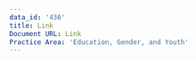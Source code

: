 ```yaml
---
data_id: '436'
title: Link
Document URL: Link
Practice Area: 'Education, Gender, and Youth'
---
```

